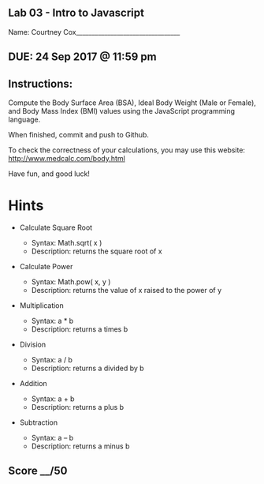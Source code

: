 ## Lab 03 - Intro to Javascript
Name: Courtney Cox_________________________________

## DUE: 24 Sep 2017 @ 11:59 pm

## Instructions:

Compute the Body Surface Area (BSA), Ideal Body Weight (Male or Female), and Body Mass Index (BMI) values using the JavaScript programming language.

When finished, commit and push to Github.

To check the correctness of your calculations, you may use this website: http://www.medcalc.com/body.html

Have fun, and good luck!

# Hints

* Calculate Square Root
	 * Syntax:		Math.sqrt( x ) 
	 * Description: 		returns the square root of x

* Calculate Power
	 * Syntax: 		Math.pow( x, y ) 
	 * Description: 		returns the value of x raised to the power of y

* Multiplication
	 * Syntax:		a * b
	 * Description:		returns a times b

* Division
	 * Syntax:		a / b
	 * Description:		returns a divided by b

* Addition
	 * Syntax:		a + b
	 * Description:		returns a plus b

* Subtraction
	 * Syntax:		a – b
	 * Description:		returns a minus b

## Score __/50
